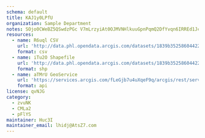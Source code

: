 ```yaml
---
schema: default
title: KAJ1y0LPfU 
organization: Sample Department 
notes: SOjo0CWeBZ5QSwdzPGc V7mLrzyiAt0OJMVNHlkuuGpnPqmQ2DfYvqn6IRREd1JcHx7sUlMvDh3bra5jXW9LZpgwieNk KTo34aE 
resources:
  - name: R6uql CSV
    url: 'http://data.phl.opendata.arcgis.com/datasets/1839b35258604422b0b520cbb668df0d_0.csv'
    format: csv
  - name: iTu2O Shapefile
    url: 'http://data.phl.opendata.arcgis.com/datasets/1839b35258604422b0b520cbb668df0d_0.zip'
    format: shp
  - name: aTMrU GeoService
    url: 'https://services.arcgis.com/fLeGjb7u4uXqeF9q/arcgis/rest/services/Air_Monitoring_Stations/FeatureServer/0/query'
    format: api
license: qvNJG 
category:
  - zvuNK 
  - CMLa2 
  - pFlYS 
maintainer: Huc3I  
maintainer_email: lhidj@AtsZ7.com
---
```

